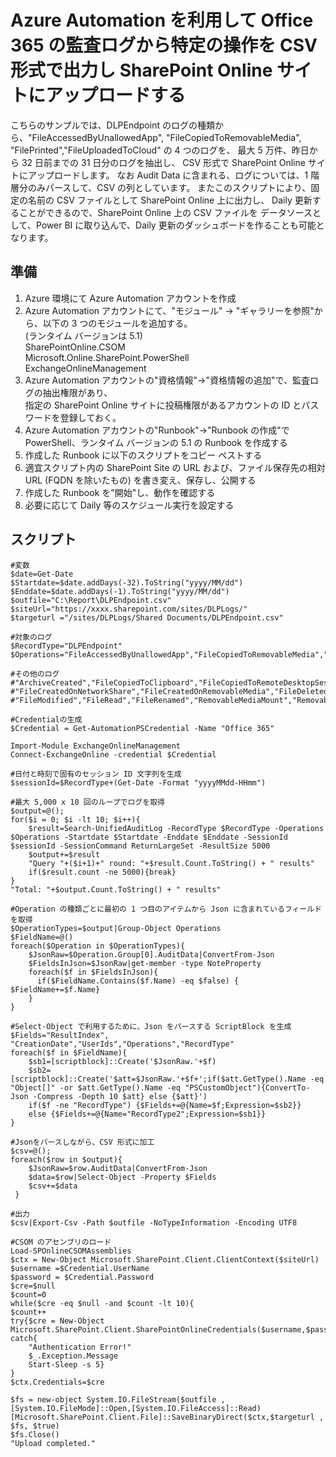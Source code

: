 # Azure Automation を利用して Office 365 の監査ログから特定の操作を CSV 形式で出力し SharePoint Online サイトにアップロードする
こちらのサンプルでは、DLPEndpoint のログの種類から、"FileAccessedByUnallowedApp", "FileCopiedToRemovableMedia", "FilePrinted","FileUploadedToCloud" の 4 つのログを、
最大 5 万件、昨日から 32 日前までの 31 日分のログを抽出し、 CSV 形式で SharePoint Online サイトにアップロードします。
なお Audit Data に含まれる、ログについては、1 階層分のみパースして、CSV の列としています。
またこのスクリプトにより、固定の名前の CSV ファイルとして SharePoint Online 上に出力し、 Daily 更新することができるので、SharePoint Online 上の CSV ファイルを
データソースとして、Power BI に取り込んで、Daily 更新のダッシュボードを作ることも可能となります。

## 準備
1. Azure 環境にて Azure Automation アカウントを作成
2. Azure Automation アカウントにて、"モジュール" -> "ギャラリーを参照"から、以下の 3 つのモジュールを追加する。   
(ランタイム バージョンは 5.1)   
  SharePointOnline.CSOM    
  Microsoft.Online.SharePoint.PowerShell   
  ExchangeOnlineManagement   
3. Azure Automation アカウントの"資格情報"->"資格情報の追加"で、監査ログの抽出権限があり、   
  指定の SharePoint Online サイトに投稿権限があるアカウントの ID とパスワードを登録しておく。
4. Azure Automation アカウントの"Runbook"->"Runbook の作成"で PowerShell、ランタイム バージョンの 5.1 の Runbook を作成する
5. 作成した Runbook に以下のスクリプトをコピー ペストする
6. 適宜スクリプト内の SharePoint Site の URL および、ファイル保存先の相対 URL (FQDN を除いたもの) を書き変え、保存し、公開する
7. 作成した Runbook を"開始"し、動作を確認する
8. 必要に応じて Daily 等のスケジュール実行を設定する

## スクリプト
```
#変数
$date=Get-Date
$Startdate=$date.addDays(-32).ToString("yyyy/MM/dd")
$Enddate=$date.addDays(-1).ToString("yyyy/MM/dd")
$outfile="C:\Report\DLPEndpoint.csv"
$siteUrl="https://xxxx.sharepoint.com/sites/DLPLogs/"
$targeturl ="/sites/DLPLogs/Shared Documents/DLPEndpoint.csv"

#対象のログ
$RecordType="DLPEndpoint"
$Operations="FileAccessedByUnallowedApp","FileCopiedToRemovableMedia","FilePrinted","FileUploadedToCloud"

#その他のログ
#"ArchiveCreated","FileCopiedToClipboard","FileCopiedToRemoteDesktopSession","FileCreated",
#"FileCreatedOnNetworkShare","FileCreatedOnRemovableMedia","FileDeleted","FileDownloadedFromBrowser",
#"FileModified","FileRead","FileRenamed","RemovableMediaMount","RemovableMediaUnmount"

#Credentialの生成
$Credential = Get-AutomationPSCredential -Name "Office 365"

Import-Module ExchangeOnlineManagement
Connect-ExchangeOnline -credential $Credential

#日付と時刻で固有のセッション ID 文字列を生成
$sessionId=$RecordType+(Get-Date -Format "yyyyMMdd-HHmm")

#最大 5,000 x 10 回のループでログを取得
$output=@();
for($i = 0; $i -lt 10; $i++){
    $result=Search-UnifiedAuditLog -RecordType $RecordType -Operations $Operations -Startdate $Startdate -Enddate $Enddate -SessionId $sessionId -SessionCommand ReturnLargeSet -ResultSize 5000
    $output+=$result
    "Query "+($i+1)+" round: "+$result.Count.ToString() + " results"
    if($result.count -ne 5000){break}
}
"Total: "+$output.Count.ToString() + " results"
    
#Operation の種類ごとに最初の 1 つ目のアイテムから Json に含まれているフィールドを取得
$OperationTypes=$output|Group-Object Operations
$FieldName=@()
foreach($Operation in $OperationTypes){
    $JsonRaw=$Operation.Group[0].AuditData|ConvertFrom-Json
    $FieldsInJson=$JsonRaw|get-member -type NoteProperty
    foreach($f in $FieldsInJson){
      if($FieldName.Contains($f.Name) -eq $false) { $FieldName+=$f.Name}
    }
}

#Select-Object で利用するために、Json をパースする ScriptBlock を生成
$Fields="ResultIndex", "CreationDate","UserIds","Operations","RecordType"
foreach($f in $FieldName){
    $sb1=[scriptblock]::Create('$JsonRaw.'+$f)
    $sb2=[scriptblock]::Create('$att=$JsonRaw.'+$f+';if($att.GetType().Name -eq "Object[]" -or $att.GetType().Name -eq "PSCustomObject"){ConvertTo-Json -Compress -Depth 10 $att} else {$att}')
    if($f -ne "RecordType") {$Fields+=@{Name=$f;Expression=$sb2}}
    else {$Fields+=@{Name="RecordType2";Expression=$sb1}}
}

#Jsonをパースしながら、CSV 形式に加工
$csv=@();
foreach($row in $output){
    $JsonRaw=$row.AuditData|ConvertFrom-Json
    $data=$row|Select-Object -Property $Fields
    $csv+=$data
 }

#出力
$csv|Export-Csv -Path $outfile -NoTypeInformation -Encoding UTF8

#CSOM のアセンブリのロード
Load-SPOnlineCSOMAssemblies
$ctx = New-Object Microsoft.SharePoint.Client.ClientContext($siteUrl)
$username =$Credential.UserName
$password = $Credential.Password
$cre=$null
$count=0
while($cre -eq $null -and $count -lt 10){
$count++
try{$cre = New-Object Microsoft.SharePoint.Client.SharePointOnlineCredentials($username,$password)}
catch{
    "Authentication Error!"
    $_.Exception.Message
    Start-Sleep -s 5}
}
$ctx.Credentials=$cre

$fs = new-object System.IO.FileStream($outfile ,[System.IO.FileMode]::Open,[System.IO.FileAccess]::Read)
[Microsoft.SharePoint.Client.File]::SaveBinaryDirect($ctx,$targeturl , $fs, $true)
$fs.Close()
"Upload completed."
```
